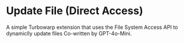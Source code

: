# Update File (Direct Access)
A simple Turbowarp extension that uses the File System Access API to dynamiclly update files Co-written by GPT-4o-Mini.


